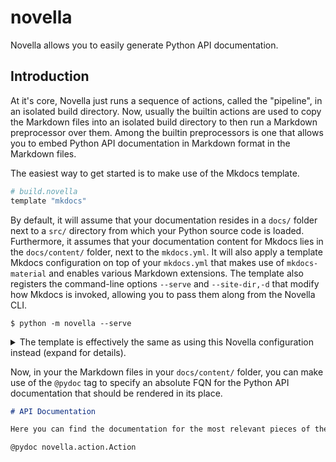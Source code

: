 # novella

Novella allows you to easily generate Python API documentation.

## Introduction

At it's core, Novella just runs a sequence of actions, called the "pipeline", in an isolated build directory. Now,
usually the builtin actions are used to copy the Markdown files into an isolated build directory to then run a
Markdown preprocessor over them. Among the builtin preprocessors is one that allows you to embed Python API
documentation in Markdown format in the Markdown files.

The easiest way to get started is to make use of the Mkdocs template.

```python
# build.novella
template "mkdocs"
```

By default, it will assume that your documentation resides in a `docs/` folder next to a `src/` directory from
which your Python source code is loaded. Furthermore, it assumes that your documentation content for Mkdocs lies
in the `docs/content/` folder, next to the `mkdocs.yml`. It will also apply a template Mkdocs configuration on top
of your `mkdocs.yml` that makes use of `mkdocs-material` and enables various Markdown extensions. The template also
registers the command-line options `--serve` and `--site-dir,-d` that modify how Mkdocs is invoked, allowing you to
pass them along from the Novella CLI.

    $ python -m novella --serve

<details><summary>The template is effectively the same as using this Novella configuration instead (expand for details).</summary>

```python
option "serve", description="Use mkdocs serve", flag=True
option "site_dir", "d", description="Build directory (not with --serve)", default="_site"

do "copy-files" {
  paths = [ "src", "mkdocs.yml" ]
}

do "process-markdown" {
  use "pydoc" {
    loader.search_path = [ project_directory / "../src" ]
    options['module_after_header'] = True
  }
  use "cat"
}

do "run" {
  args = [ "mkdocs" ]
  if options.get("serve"):
    args = args + [ "serve" ]
  else:
    args = args + [ "build", "-d", project_directory / options.get("site_dir") ]
}
```
</details>

Now, in your the Markdown files in your `docs/content/` folder, you can make use of the `@pydoc` tag
to specify an absolute FQN for the Python API documentation that should be rendered in its place.

```md
# API Documentation

Here you can find the documentation for the most relevant pieces of the Novella API.

@pydoc novella.action.Action
```
